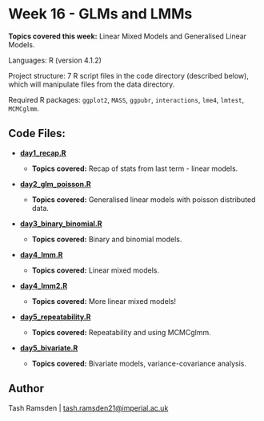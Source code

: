 # Week 16 - GLMs and LMMs

**Topics covered this week:** Linear Mixed Models and Generalised Linear Models.

Languages: R (version 4.1.2)

Project structure: 7 R script files in the code directory (described below), which will manipulate files from the data directory. 

Required R packages: `ggplot2`, `MASS`, `ggpubr`, `interactions`, `lme4`, `lmtest`, `MCMCglmm`.

## Code Files:

* [**day1_recap.R**](code/day1_recap.R)
  * **Topics covered:** Recap of stats from last term - linear models. 

* [**day2_glm_poisson.R**](code/day2_glm_poisson.R)
  * **Topics covered:** Generalised linear models with poisson distributed data.

* [**day3_binary_binomial.R**](code/day2_binary_binomial.R)
  * **Topics covered:** Binary and binomial models.

* [**day4_lmm.R**](code/day4_lmm.R)
  * **Topics covered:** Linear mixed models.

* [**day4_lmm2.R**](code/day4_lmm2.R)
  * **Topics covered:** More linear mixed models!

* [**day5_repeatability.R**](code/day5_repeatability.R)
  * **Topics covered:** Repeatability and using MCMCglmm.

* [**day5_bivariate.R**](code/day5_bivariate.R)
  * **Topics covered:** Bivariate models, variance-covariance analysis.


## Author

Tash Ramsden | tash.ramsden21@imperial.ac.uk
